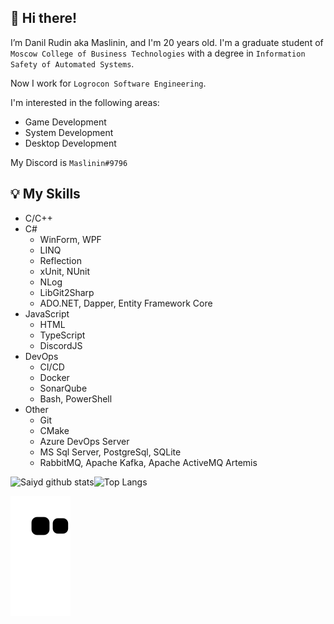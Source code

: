 ## 👋 Hi there!

I’m Danil Rudin aka Maslinin, and I'm 20 years old. I'm a graduate student of `Moscow College of Business Technologies` with a degree in `Information Safety of Automated Systems`.

Now I work for `Logrocon Software Engineering`.

I'm interested in the following areas:
- Game Development
- System Development
- Desktop Development

My Discord is ```Maslinin#9796```

## 💡 My Skills

- С/C++
- C#
  - WinForm, WPF
  - LINQ
  - Reflection
  - xUnit, NUnit
  - NLog
  - LibGit2Sharp
  - ADO.NET, Dapper, Entity Framework Core
- JavaScript
  - HTML
  - TypeScript
  - DiscordJS
- DevOps
  - CI/CD
  - Docker
  - SonarQube
  - Bash, PowerShell
- Other
  - Git
  - CMake
  - Azure DevOps Server
  - MS Sql Server, PostgreSql, SQLite
  - RabbitMQ, Apache Kafka, Apache ActiveMQ Artemis
  
![Saiyd github stats](https://github-readme-stats.vercel.app/api?username=maslinin&include_all_commits=true&count_private=false&show_icons=true&line_height=20&title_color=FFFFFF&icon_color=FFFFFF&text_color=FFFFFF&bg_color=0D1117)![Top Langs](https://github-readme-stats.vercel.app/api/top-langs/?username=maslinin&layout=compact&title_color=FFFFFF&icon_color=FFFFFF&text_color=FFFFFF&bg_color=0D1117)

![Snake animation](https://github.com/rafaballerini/rafaballerini/blob/output/github-contribution-grid-snake.svg)
